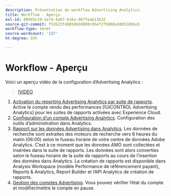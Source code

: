 ```yaml
---
description: Présentation du workflow Advertising Analytics.
title: Workflow - Aperçu
exl-id: 00993c19-1e74-4a97-b16a-967feab13b32
source-git-commit: f52623f4885063d080c95ef275808a3d051895e5
workflow-type: tm+mt
source-wordcount: '137'
ht-degree: 93%

---
```


# Workflow - Aperçu

Voici un aperçu vidéo de la configuration d’Advertising Analytics :

>[!VIDEO](https://video.tv.adobe.com/v/23119/?quality=12)

1. [Activation du reporting Advertising Analytics par suite de rapports](/help/integrate/c-advertising-analytics/c-adanalytics-workflow/aa-provision-rs.md). Active le compte rendu des performances [!UICONTROL Advertising Analytics] pour les suites de rapports activées avec Experience Cloud.
2. [Configuration d’un compte Advertising Analytics](/help/integrate/c-advertising-analytics/c-adanalytics-workflow/aa-create-ad-account.md). Configuration des outils d’administration dans Analytics.
3. [Rapport sur les données Advertising dans Analytics](/help/integrate/c-advertising-analytics/c-adanalytics-workflow/aa-report-ad-data-an.md). Les données de recherche sont extraites des moteurs de recherche vers 6 heures du matin (06:00) selon le fuseau horaire de votre centre de données Adobe Analytics. C’est à ce moment que les données AMO sont collectées et insérées dans la suite de rapports. Les données sont alors converties selon le fuseau horaire de la suite de rapports au cours de l’insertion des données dans Analytics. La création de rapports est disponible dans Analysis Workspace (modèle Performance de référencement payant), Reports &amp; Analytics, Report Builder et lʼAPI Analytics de création de rapports.
4. [Gestion des comptes Advertising](/help/integrate/c-advertising-analytics/c-adanalytics-workflow/aa-manage-ad-accounts.md). Vous pouvez vérifier l’état du compte et modifier/mettre le compte en pause.
